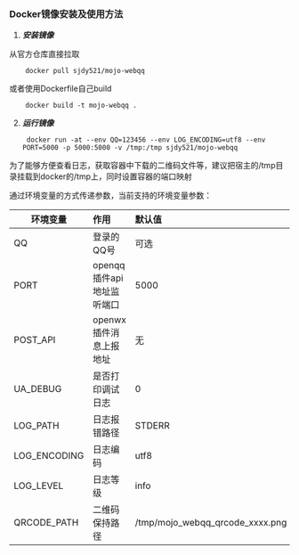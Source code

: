 ### Docker镜像安装及使用方法

1. ***安装镜像***

  从官方仓库直接拉取

        docker pull sjdy521/mojo-webqq
        
  或者使用Dockerfile自己build
  
        docker build -t mojo-webqq .

2. ***运行镜像***

        docker run -at --env QQ=123456 --env LOG_ENCODING=utf8 --env PORT=5000 -p 5000:5000 -v /tmp:/tmp sjdy521/mojo-webqq 

  为了能够方便查看日志，获取容器中下载的二维码文件等，建议把宿主的/tmp目录挂载到docker的/tmp上，同时设置容器的端口映射

  通过环境变量的方式传递参数，当前支持的环境变量参数：
  
  | 环境变量     | 作用          | 默认值 |
  | ------------ |:-------------------------| :-------------------------------|
  | QQ           | 登录的QQ号               | 可选                            |
  | PORT         | openqq插件api地址监听端口| 5000                            |
  | POST_API     | openwx插件消息上报地址   | 无                              |
  | UA_DEBUG     | 是否打印调试日志         | 0                               |
  | LOG_PATH     | 日志报错路径             | STDERR                          |
  | LOG_ENCODING | 日志编码                 | utf8                            |
  | LOG_LEVEL    | 日志等级                 | info                            |
  | QRCODE_PATH  | 二维码保持路径           | /tmp/mojo_webqq_qrcode_xxxx.png |
